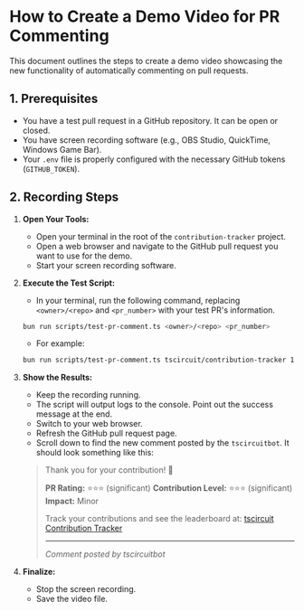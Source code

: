 # How to Create a Demo Video for PR Commenting

This document outlines the steps to create a demo video showcasing the new functionality of automatically commenting on pull requests.

## 1. Prerequisites

*   You have a test pull request in a GitHub repository. It can be open or closed.
*   You have screen recording software (e.g., OBS Studio, QuickTime, Windows Game Bar).
*   Your `.env` file is properly configured with the necessary GitHub tokens (`GITHUB_TOKEN`).

## 2. Recording Steps

1.  **Open Your Tools:**
    *   Open your terminal in the root of the `contribution-tracker` project.
    *   Open a web browser and navigate to the GitHub pull request you want to use for the demo.
    *   Start your screen recording software.

2.  **Execute the Test Script:**
    *   In your terminal, run the following command, replacing `<owner>/<repo>` and `<pr_number>` with your test PR's information.

    ```bash
    bun run scripts/test-pr-comment.ts <owner>/<repo> <pr_number>
    ```

    *   For example:
    ```bash
    bun run scripts/test-pr-comment.ts tscircuit/contribution-tracker 123
    ```

3.  **Show the Results:**
    *   Keep the recording running.
    *   The script will output logs to the console. Point out the success message at the end.
    *   Switch to your web browser.
    *   Refresh the GitHub pull request page.
    *   Scroll down to find the new comment posted by the `tscircuitbot`. It should look something like this:

    > Thank you for your contribution! 🎉
    >
    > **PR Rating:** ⭐⭐⭐ (significant)
    > **Contribution Level:** ⭐⭐⭐ (significant)
    > **Impact:** Minor
    >
    > Track your contributions and see the leaderboard at: [tscircuit Contribution Tracker](https://contributions.tscircuit.com)
    >
    > ---
    >
    > *Comment posted by tscircuitbot*

4.  **Finalize:**
    *   Stop the screen recording.
    *   Save the video file.
